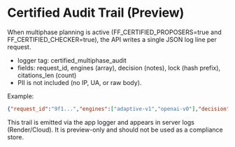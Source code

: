 # Certified Audit Trail (Preview)

When multiphase planning is active (FF_CERTIFIED_PROPOSERS=true and FF_CERTIFIED_CHECKER=true), the API writes a single JSON log line per request.

- logger tag: certified_multiphase_audit
- fields: request_id, engines (array), decision (notes), lock (hash prefix), citations_len (count)
- PII is not included (no IP, UA, or raw body).

Example:

```json
{"request_id":"9f1...","engines":["adaptive-v1","openai-v0"],"decision":"selected:adaptive-v1;scores:adaptive-v1:9,openai-v0:4;reachable:1/2","lock":"abc1234def5678","citations_len":2}
```

This trail is emitted via the app logger and appears in server logs (Render/Cloud). It is preview-only and should not be used as a compliance store.


